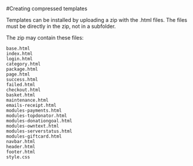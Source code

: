 #Creating compressed templates

Templates can be installed by uploading a zip with the .html files. The files must be directly in the zip, not in a subfolder.

The zip may contain these files:

```
base.html
index.html
login.html
category.html
package.html
page.html
success.html
failed.html
checkout.html
basket.html
maintenance.html
emails-receipt.html
modules-payments.html
modules-topdonator.html
modules-donationgoal.html
modules-owntext.html
modules-serverstatus.html
modules-giftcard.html
navbar.html
header.html
footer.html
style.css
```